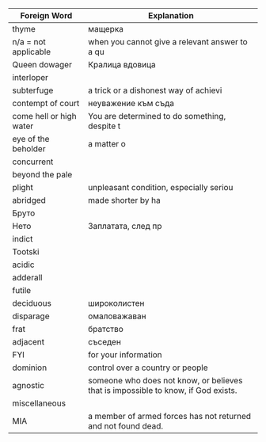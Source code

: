 
| Foreign Word            | Explanation                                                                       |
| ----------------------- | --------------------------------------------------------------------------------- |
| thyme                   | мащерка                                                                           |
| n/a = not applicable    | when you cannot give a relevant answer to a qu                                    |
| Queen dowager           | Кралица вдовица                                                                   |
| interloper              |                                                                                   |
| subterfuge              | a trick or a dishonest way of achievi                                             |
| contempt of court       | неуважение към съда                                                               |
| come hell or high water | You are determined to do something, despite t                                     |
| eye of the beholder     | a matter o                                                                        |
| concurrent              |                                                                                   |
| beyond the pale         |                                                                                   |
| plight                  | unpleasant condition, especially seriou                                           |
| abridged                | made shorter by ha                                                                |
| Бруто                   |                                                                                   |
| Нето                    | Заплатата, след пр                                                                |
| indict                  |                                                                                   |
| Tootski                 |                                                                                   |
| acidic                  |                                                                                   |
| adderall                |                                                                                   |
| futile                  |                                                                                   |
| deciduous               | широколистен                                                                      |
| disparage               | омаловажаван                                                                      |
| frat                    | братство                                                                          |
| adjacent                | съседен                                                                           |
| FYI                     | for your information                                                              |
| dominion                | control over a country or people                                                  |
| agnostic                | someone who does not know, or believes that is impossible to know, if God exists. |
| miscellaneous           |                                                                                   |
| MIA                     | a member of armed forces has not returned and not found dead.                     |
 